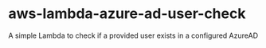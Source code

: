 # aws-lambda-azure-ad-user-check
A simple Lambda to check if a provided user exists in a configured AzureAD
